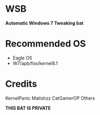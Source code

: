 # WSB
**Automatic Windows 7 Tweaking bat**

# Recommended OS
- Eagle OS
- W7/apb/fox/kernel8.1

# Credits
KernelPanic
Matishzz
CatGamerOP
Others

**THIS BAT IS PRIVATE**

